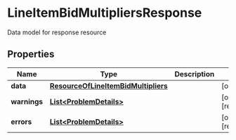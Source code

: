 

# LineItemBidMultipliersResponse

Data model for response resource

## Properties

Name | Type | Description | Notes
------------ | ------------- | ------------- | -------------
**data** | [**ResourceOfLineItemBidMultipliers**](ResourceOfLineItemBidMultipliers.md) |  |  [optional]
**warnings** | [**List&lt;ProblemDetails&gt;**](ProblemDetails.md) |  |  [optional] [readonly]
**errors** | [**List&lt;ProblemDetails&gt;**](ProblemDetails.md) |  |  [optional] [readonly]



